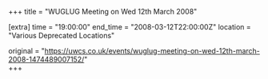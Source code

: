 +++
title = "WUGLUG Meeting on Wed 12th March 2008"

[extra]
time = "19:00:00"
end_time = "2008-03-12T22:00:00Z"
location = "Various Deprecated Locations"

original = "https://uwcs.co.uk/events/wuglug-meeting-on-wed-12th-march-2008-1474489007152/"    
+++



